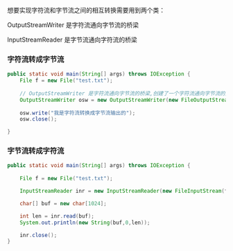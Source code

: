 
想要实现字符流和字节流之间的相互转换需要用到两个类：

OutputStreamWriter 是字符流通向字节流的桥梁

InputStreamReader 是字节流通向字符流的桥梁

### 字符流转成字节流

```java
public static void main(String[] args) throws IOException {
    File f = new File("test.txt");
    
    // OutputStreamWriter 是字符流通向字节流的桥梁,创建了一个字符流通向字节流的对象
    OutputStreamWriter osw = new OutputStreamWriter(new FileOutputStream(f),"UTF-8");
    
    osw.write("我是字符流转换成字节流输出的");
    osw.close();

}
```

### 字节流转成字符流

```java
public static void main(String[] args) throws IOException {
      
    File f = new File("test.txt");

    InputStreamReader inr = new InputStreamReader(new FileInputStream(f),"UTF-8");

    char[] buf = new char[1024];

    int len = inr.read(buf);
    System.out.println(new String(buf,0,len));

    inr.close();
}
```